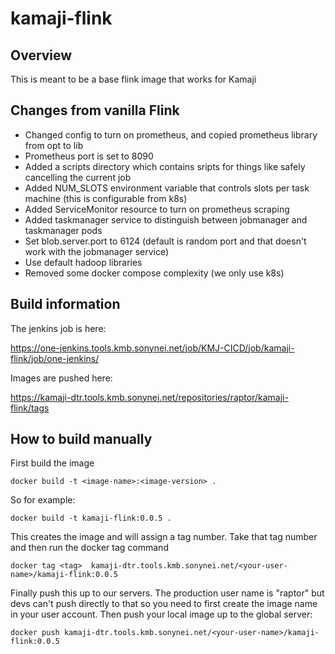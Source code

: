 # kamaji-flink

## Overview

This is meant to be a base flink image that works for Kamaji

## Changes from vanilla Flink

* Changed config to turn on prometheus, and copied prometheus library from opt to lib
* Prometheus port is set to 8090
* Added a scripts directory which contains sripts for things like safely cancelling the current job
* Added NUM_SLOTS environment variable that controls slots per task machine (this is configurable from k8s)
* Added ServiceMonitor resource to turn on prometheus scraping
* Added taskmanager service to distinguish between jobmanager and taskmanager pods
* Set blob.server.port to 6124 (default is random port and that doesn't work with the jobmanager service)
* Use default hadoop libraries
* Removed some docker compose complexity (we only use k8s)

## Build information

The jenkins job is here:

https://one-jenkins.tools.kmb.sonynei.net/job/KMJ-CICD/job/kamaji-flink/job/one-jenkins/

Images are pushed here:

https://kamaji-dtr.tools.kmb.sonynei.net/repositories/raptor/kamaji-flink/tags

## How to build manually

First build the image

```docker build -t <image-name>:<image-version> .``` 

So for example:

```docker build -t kamaji-flink:0.0.5 .```

This creates the image and will assign a tag number. Take that tag number and then run the docker tag command

```docker tag <tag>  kamaji-dtr.tools.kmb.sonynei.net/<your-user-name>/kamaji-flink:0.0.5```

Finally push this up to our servers. The production user name is "raptor" but devs can't push directly to that so you 
need to first create the image name in your user account. Then push your local image up to the global server:

```docker push kamaji-dtr.tools.kmb.sonynei.net/<your-user-name>/kamaji-flink:0.0.5```

